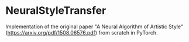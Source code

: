 # NeuralStyleTransfer

Implementation of the original paper "A Neural Algorithm of Artistic Style" (https://arxiv.org/pdf/1508.06576.pdf) from scratch in PyTorch.
